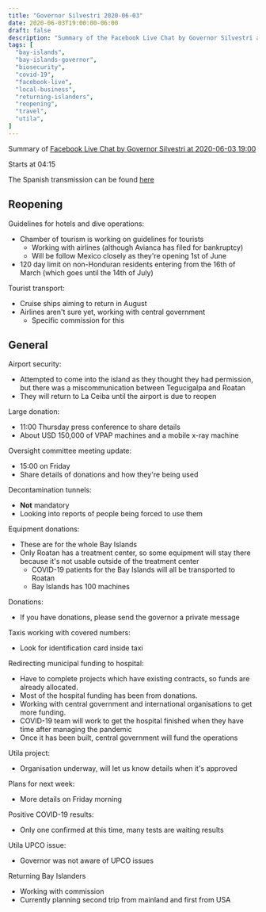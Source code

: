 ```yaml
---
title: "Governor Silvestri 2020-06-03"
date: 2020-06-03T19:00:00-06:00
draft: false
description: "Summary of the Facebook Live Chat by Governor Silvestri at 2020-06-03 19:00"
tags: [
  "bay-islands",
  "bay-islands-governor",
  "biosecurity",
  "covid-19",
  "facebook-live",
  "local-business",
  "returning-islanders",
  "reopening",
  "travel",
  "utila",
]
---
```


Summary of [Facebook Live Chat by Governor Silvestri at 2020-06-03
19:00](https://www.facebook.com/gobernacionislas/videos/2892234924230675)

Starts at 04:15

The Spanish transmission can be found [here](https://www.facebook.com/gobernacionislas/videos/572796926762235/)

Reopening
---------

Guidelines for hotels and dive operations:
* Chamber of tourism is working on guidelines for tourists
  * Working with airlines (although Avianca has filed for bankruptcy)
  * Will be follow Mexico closely as they're opening 1st of June
* 120 day limit on non-Honduran residents entering from the 16th of March
  (which goes until the 14th of July)

Tourist transport:
* Cruise ships aiming to return in August
* Airlines aren't sure yet, working with central government
  * Specific commission for this

General
-------

Airport security:
* Attempted to come into the island as they thought they had permission, but
  there was a miscommunication between Tegucigalpa and Roatan
* They will return to La Ceiba until the airport is due to reopen

Large donation:
* 11:00 Thursday press conference to share details
* About USD 150,000 of VPAP machines and a mobile x-ray machine

Oversight committee meeting update:
* 15:00 on Friday
* Share details of donations and how they're being used

Decontamination tunnels:
* **Not** mandatory
* Looking into reports of people being forced to use them

Equipment donations:
* These are for the whole Bay Islands
* Only Roatan has a treatment center, so some equipment will stay there because
  it's not usable outside of the treatment center
  * COVID-19 patients for the Bay Islands will all be transported to Roatan
  * Bay Islands has 100 machines

Donations:
* If you have donations, please send the governor a private message

Taxis working with covered numbers:
* Look for identification card inside taxi

Redirecting municipal funding to hospital:
* Have to complete projects which have existing contracts, so funds are already
  allocated.
* Most of the hospital funding has been from donations.
* Working with central government and international organisations to get more
  funding.
* COVID-19 team will work to get the hospital finished when they have time
  after managing the pandemic
* Once it has been built, central government will fund the operations

Utila project:
* Organisation underway, will let us know details when it's approved

Plans for next week:
* More details on Friday morning

Positive COVID-19 results:
* Only one confirmed at this time, many tests are waiting results

Utila UPCO issue:
* Governor was not aware of UPCO issues

Returning Bay Islanders
* Working with commission
* Currently planning second trip from mainland and first from USA
